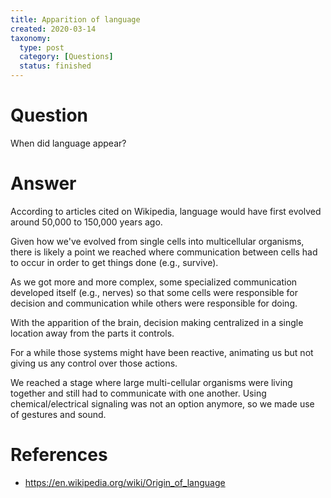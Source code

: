 ```yaml
---
title: Apparition of language
created: 2020-03-14
taxonomy:
  type: post
  category: [Questions]
  status: finished
---
```


# Question
When did language appear?

# Answer
According to articles cited on Wikipedia, language would have first evolved around 50,000 to 150,000 years ago.

Given how we've evolved from single cells into multicellular organisms, there is likely a point we reached where communication between cells had to occur in order to get things done (e.g., survive).

As we got more and more complex, some specialized communication developed itself (e.g., nerves) so that some cells were responsible for decision and communication while others were responsible for doing.

With the apparition of the brain, decision making centralized in a single location away from the parts it controls.

For a while those systems might have been reactive, animating us but not giving us any control over those actions.

We reached a stage where large multi-cellular organisms were living together and still had to communicate with one another. Using chemical/electrical signaling was not an option anymore, so we made use of gestures and sound.

# References
* https://en.wikipedia.org/wiki/Origin_of_language
